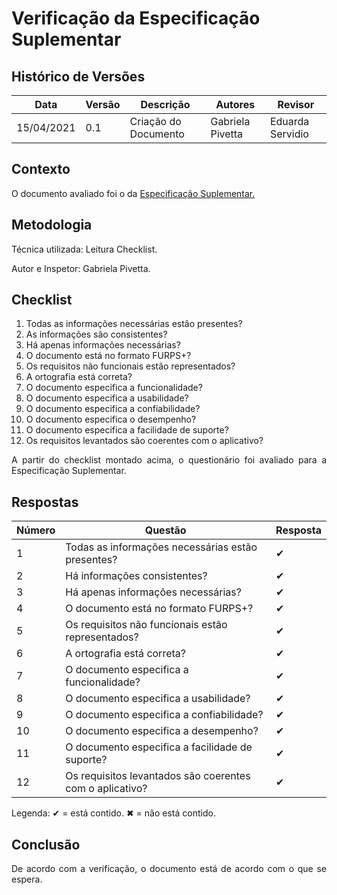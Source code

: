 # Verificação da Especificação Suplementar
## Histórico de Versões

| Data       | Versão | Descrição            | Autores          | Revisor |
| ---------- | ------ | -------------------- | ---------------  | ------- |
| 15/04/2021 | 0.1    | Criação do Documento | Gabriela Pivetta | Eduarda Servidio |

## Contexto

<p align="justify">O documento avaliado foi o da <a href = "https://requisitos-de-software.github.io/2020.2-Meu-Gov.br/Modelagem_Requisitos/EspecificacaoSuplementar/" > Especificação Suplementar. </a> </p>

## Metodologia

<p align="justify">
Técnica utilizada: Leitura Checklist.</p>
Autor e Inspetor: Gabriela Pivetta.


## Checklist

1. Todas as informações necessárias estão presentes?
2. As informações são consistentes?
3. Há apenas informações necessárias?
4. O documento está no formato FURPS+?
5. Os requisitos não funcionais estão representados?
6. A ortografia está correta?
7. O documento especifica a funcionalidade?
8. O documento especifica a usabilidade?
9. O documento especifica a confiabilidade?
10. O documento especifica o desempenho?
11. O documento especifica a facilidade de suporte?
12. Os requisitos levantados são coerentes com o aplicativo?

<p align="justify">A partir do checklist montado acima, o questionário foi avaliado para a Especificação Suplementar.</p>

## Respostas

| Número | Questão                                                   | Resposta |
| ------ | -------------------                                       | -------- |
| 1      | Todas as informações necessárias estão presentes?         | ✔        |
| 2      | Há informações consistentes?	                             | ✔        |
| 3      | Há apenas informações necessárias?	                     | ✔        |
| 4      | O documento está no formato FURPS+?	                     | ✔        |
| 5      | Os requisitos não funcionais estão representados?         | ✔        |
| 6      | A ortografia está correta?	                             | ✔        |
| 7      | O documento especifica a funcionalidade?                  | ✔        |
| 8      | O documento especifica a usabilidade?	                 | ✔        |
| 9      | O documento especifica a confiabilidade?                  | ✔        |
| 10     | O documento especifica a desempenho?                      | ✔        |
| 11     | O documento especifica a facilidade de suporte?           | ✔        |
| 12     | Os requisitos levantados são coerentes com o aplicativo?  | ✔        |

Legenda: ✔ = está contido. ✖ = não está contido.

## Conclusão

<p align="justify">De acordo com a verificação, o documento está de acordo com o que se espera.</p>